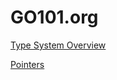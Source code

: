 # GO101.org

[Type System Overview](GO101%20org%20daa40d1b2d7a4cbaa751479ba1d84065/Type%20System%20Overview%20370fe32d05764fdba99019d3e0470f2a.md)

[Pointers](GO101%20org%20daa40d1b2d7a4cbaa751479ba1d84065/Pointers%20e550e706c7d74b61aadb725abae7ace8.md)